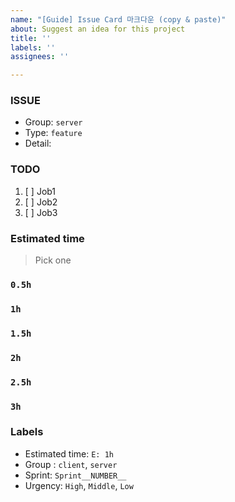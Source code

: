 ```yaml
---
name: "[Guide] Issue Card 마크다운 (copy & paste)"
about: Suggest an idea for this project
title: ''
labels: ''
assignees: ''

---
```


### ISSUE
- Group:  `server`
- Type: `feature`
- Detail: 

### TODO
1. [ ] Job1
2. [ ] Job2
3. [ ] Job3

### Estimated time
> Pick one
### `0.5h`
### `1h`
### `1.5h`
### `2h`
### `2.5h`
### `3h`

### Labels
- Estimated time: `E: 1h`
- Group : `client`, `server`
- Sprint: `Sprint__NUMBER__`
- Urgency: `High`, `Middle`, `Low`
